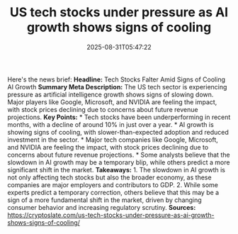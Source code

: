 ﻿---
title: "US tech stocks under pressure as AI growth shows signs of cooling"
date: "2025-08-31T05:47:22"
category: "Markets"
summary: ""
slug: "us tech stocks under pressure as ai growth shows signs of co"
source_urls:
  - "https://cryptoslate.com/us-tech-stocks-under-pressure-as-ai-growth-shows-signs-of-cooling/"
seo:
  title: "US tech stocks under pressure as AI growth shows signs of cooling | Hash n Hedge"
  description: ""
  keywords: ["news", "markets", "brief"]
---
Here's the news brief:  **Headline:** Tech Stocks Falter Amid Signs of Cooling AI Growth  **Summary Meta Description:** The US tech sector is experiencing pressure as artificial intelligence growth shows signs of slowing down. Major players like Google, Microsoft, and NVIDIA are feeling the impact, with stock prices declining due to concerns about future revenue projections.  **Key Points:**  * Tech stocks have been underperforming in recent months, with a decline of around 10% in just over a year. * AI growth is showing signs of cooling, with slower-than-expected adoption and reduced investment in the sector. * Major tech companies like Google, Microsoft, and NVIDIA are feeling the impact, with stock prices declining due to concerns about future revenue projections. * Some analysts believe that the slowdown in AI growth may be a temporary blip, while others predict a more significant shift in the market.  **Takeaways:**  1. The slowdown in AI growth is not only affecting tech stocks but also the broader economy, as these companies are major employers and contributors to GDP. 2. While some experts predict a temporary correction, others believe that this may be a sign of a more fundamental shift in the market, driven by changing consumer behavior and increasing regulatory scrutiny.  **Sources:** https://cryptoslate.com/us-tech-stocks-under-pressure-as-ai-growth-shows-signs-of-cooling/ 
